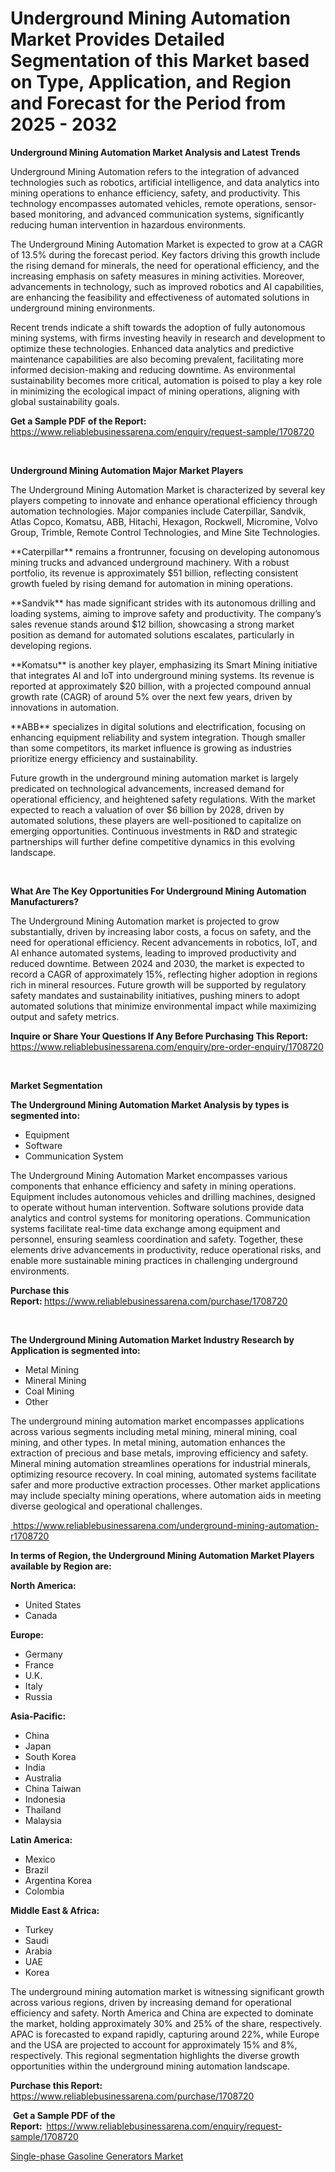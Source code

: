 <p><h1>Underground Mining Automation Market Provides Detailed Segmentation of this Market based on Type, Application, and Region and Forecast for the Period from 2025 - 2032</h1></p><p><strong>Underground Mining Automation Market Analysis and Latest Trends</strong></p>
<p><p>Underground Mining Automation refers to the integration of advanced technologies such as robotics, artificial intelligence, and data analytics into mining operations to enhance efficiency, safety, and productivity. This technology encompasses automated vehicles, remote operations, sensor-based monitoring, and advanced communication systems, significantly reducing human intervention in hazardous environments.</p><p>The Underground Mining Automation Market is expected to grow at a CAGR of 13.5% during the forecast period. Key factors driving this growth include the rising demand for minerals, the need for operational efficiency, and the increasing emphasis on safety measures in mining activities. Moreover, advancements in technology, such as improved robotics and AI capabilities, are enhancing the feasibility and effectiveness of automated solutions in underground mining environments.</p><p>Recent trends indicate a shift towards the adoption of fully autonomous mining systems, with firms investing heavily in research and development to optimize these technologies. Enhanced data analytics and predictive maintenance capabilities are also becoming prevalent, facilitating more informed decision-making and reducing downtime. As environmental sustainability becomes more critical, automation is poised to play a key role in minimizing the ecological impact of mining operations, aligning with global sustainability goals.</p></p>
<p><strong>Get a Sample PDF of the Report:&nbsp;</strong> <a href="https://www.reliablebusinessarena.com/enquiry/request-sample/1708720?utm_campaign=2779&utm_medium=2&utm_source=Github&utm_content=ia&utm_term=27032025&utm_id=underground-mining-automation">https://www.reliablebusinessarena.com/enquiry/request-sample/1708720</a></p>
<p>&nbsp;</p>
<p><strong>Underground Mining Automation Major Market Players</strong></p>
<p><p>The Underground Mining Automation Market is characterized by several key players competing to innovate and enhance operational efficiency through automation technologies. Major companies include Caterpillar, Sandvik, Atlas Copco, Komatsu, ABB, Hitachi, Hexagon, Rockwell, Micromine, Volvo Group, Trimble, Remote Control Technologies, and Mine Site Technologies.</p><p>**Caterpillar** remains a frontrunner, focusing on developing autonomous mining trucks and advanced underground machinery. With a robust portfolio, its revenue is approximately $51 billion, reflecting consistent growth fueled by rising demand for automation in mining operations.</p><p>**Sandvik** has made significant strides with its autonomous drilling and loading systems, aiming to improve safety and productivity. The company’s sales revenue stands around $12 billion, showcasing a strong market position as demand for automated solutions escalates, particularly in developing regions.</p><p>**Komatsu** is another key player, emphasizing its Smart Mining initiative that integrates AI and IoT into underground mining systems. Its revenue is reported at approximately $20 billion, with a projected compound annual growth rate (CAGR) of around 5% over the next few years, driven by innovations in automation.</p><p>**ABB** specializes in digital solutions and electrification, focusing on enhancing equipment reliability and system integration. Though smaller than some competitors, its market influence is growing as industries prioritize energy efficiency and sustainability.</p><p>Future growth in the underground mining automation market is largely predicated on technological advancements, increased demand for operational efficiency, and heightened safety regulations. With the market expected to reach a valuation of over $6 billion by 2028, driven by automated solutions, these players are well-positioned to capitalize on emerging opportunities. Continuous investments in R&D and strategic partnerships will further define competitive dynamics in this evolving landscape.</p></p>
<p>&nbsp;</p>
<p><strong>What Are The Key Opportunities For Underground Mining Automation Manufacturers?</strong></p>
<p><p>The Underground Mining Automation market is projected to grow substantially, driven by increasing labor costs, a focus on safety, and the need for operational efficiency. Recent advancements in robotics, IoT, and AI enhance automated systems, leading to improved productivity and reduced downtime. Between 2024 and 2030, the market is expected to record a CAGR of approximately 15%, reflecting higher adoption in regions rich in mineral resources. Future growth will be supported by regulatory safety mandates and sustainability initiatives, pushing miners to adopt automated solutions that minimize environmental impact while maximizing output and safety metrics.</p></p>
<p><strong>Inquire or Share Your Questions If Any Before Purchasing This Report:</strong> <a href="https://www.reliablebusinessarena.com/enquiry/pre-order-enquiry/1708720?utm_campaign=2779&utm_medium=2&utm_source=Github&utm_content=ia&utm_term=27032025&utm_id=underground-mining-automation">https://www.reliablebusinessarena.com/enquiry/pre-order-enquiry/1708720</a></p>
<p>&nbsp;</p>
<p><strong>Market Segmentation</strong></p>
<p><strong>The Underground Mining Automation Market Analysis by types is segmented into:</strong></p>
<p><ul><li>Equipment</li><li>Software</li><li>Communication System</li></ul></p>
<p><p>The Underground Mining Automation Market encompasses various components that enhance efficiency and safety in mining operations. Equipment includes autonomous vehicles and drilling machines, designed to operate without human intervention. Software solutions provide data analytics and control systems for monitoring operations. Communication systems facilitate real-time data exchange among equipment and personnel, ensuring seamless coordination and safety. Together, these elements drive advancements in productivity, reduce operational risks, and enable more sustainable mining practices in challenging underground environments.</p></p>
<p><strong>Purchase this Report:&nbsp;</strong><a href="https://www.reliablebusinessarena.com/purchase/1708720?utm_campaign=2779&utm_medium=2&utm_source=Github&utm_content=ia&utm_term=27032025&utm_id=underground-mining-automation">https://www.reliablebusinessarena.com/purchase/1708720</a></p>
<p>&nbsp;</p>
<p><strong>The Underground Mining Automation Market Industry Research by Application is segmented into:</strong></p>
<p><ul><li>Metal Mining</li><li>Mineral Mining</li><li>Coal Mining</li><li>Other</li></ul></p>
<p><p>The underground mining automation market encompasses applications across various segments including metal mining, mineral mining, coal mining, and other types. In metal mining, automation enhances the extraction of precious and base metals, improving efficiency and safety. Mineral mining automation streamlines operations for industrial minerals, optimizing resource recovery. In coal mining, automated systems facilitate safer and more productive extraction processes. Other market applications may include specialty mining operations, where automation aids in meeting diverse geological and operational challenges.</p></p>
<p><a href="https://www.reliablebusinessarena.com/underground-mining-automation-r1708720?utm_campaign=2779&utm_medium=2&utm_source=Github&utm_content=ia&utm_term=27032025&utm_id=underground-mining-automation">&nbsp;https://www.reliablebusinessarena.com/underground-mining-automation-r1708720</a></p>
<p><strong>In terms of Region, the Underground Mining Automation Market Players available by Region are:</strong></p>
<p>
    <p> <strong> North America: </strong>
        <ul>
            <li>United States</li>
            <li>Canada</li>
        </ul>
        </p> 
    <p> <strong> Europe: </strong>
        <ul>
            <li>Germany</li>
            <li>France</li>
            <li>U.K.</li>
            <li>Italy</li>
            <li>Russia</li>
        </ul>
        </p> 
    <p> <strong> Asia-Pacific: </strong>
        <ul>
            <li>China</li>
            <li>Japan</li>
            <li>South Korea</li>
            <li>India</li>
            <li>Australia</li>
            <li>China Taiwan</li>
            <li>Indonesia</li>
            <li>Thailand</li>
            <li>Malaysia</li>
        </ul>
        </p> 
    <p> <strong> Latin America: </strong>
        <ul>
            <li>Mexico</li>
            <li>Brazil</li>
            <li>Argentina Korea</li>
            <li>Colombia</li>
        </ul>
        </p> 
    <p> <strong> Middle East & Africa: </strong>
        <ul>
            <li>Turkey</li>
            <li>Saudi</li>
            <li>Arabia</li>
            <li>UAE</li>
            <li>Korea</li>
        </ul>
    </p>
    </p>
<p><p>The underground mining automation market is witnessing significant growth across various regions, driven by increasing demand for operational efficiency and safety. North America and China are expected to dominate the market, holding approximately 30% and 25% of the share, respectively. APAC is forecasted to expand rapidly, capturing around 22%, while Europe and the USA are projected to account for approximately 15% and 8%, respectively. This regional segmentation highlights the diverse growth opportunities within the underground mining automation landscape.</p></p>
<p><strong>Purchase this Report: </strong><a href="https://www.reliablebusinessarena.com/purchase/1708720?utm_campaign=2779&utm_medium=2&utm_source=Github&utm_content=ia&utm_term=27032025&utm_id=underground-mining-automation">https://www.reliablebusinessarena.com/purchase/1708720</a></p>
<p>&nbsp;<strong>Get a Sample PDF of the Report:&nbsp;&nbsp;</strong><a href="https://www.reliablebusinessarena.com/enquiry/request-sample/1708720?utm_campaign=2779&utm_medium=2&utm_source=Github&utm_content=ia&utm_term=27032025&utm_id=underground-mining-automation">https://www.reliablebusinessarena.com/enquiry/request-sample/1708720</a></p>
<p><strong></strong></p>
<p><p><a href="https://github.com/oshodikurc/Market-Research-Report-List-1/blob/main/single-phase-gasoline-generators-market.md?utm_campaign=2779&utm_medium=2&utm_source=Github&utm_content=ia&utm_term=27032025&utm_id=underground-mining-automation">Single-phase Gasoline Generators Market</a></p></p>